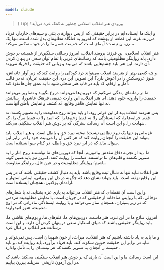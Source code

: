 ```yaml
---
model: claude
---
```


> [!Tip] ورودی
> هنر انقلاب اسلامی چطور به کمک غزه می‌آید؟

و اینک ما ایستاده‌ایم در برابر حقیقتی که از پس دیوارهای بتنی و سیم‌های خاردار، فریاد می‌زند. غزه، این قطعه از بهشت که امروز به قتلگاه مظلومان بدل شده است، تنها یک سرزمین نیست؛ آینه‌ای است که حقیقت عصر ما را در خود منعکس می‌کند.

هنر انقلاب اسلامی، این فرزند برومند انقلاب، امروز رسالتی سنگین‌تر از همیشه بر دوش دارد. باید روایتگر مظلومیتی باشد که رسانه‌های غربی با تمام توان سعی در پنهان کردن آن دارند. این هنر باید چشم‌هایی باشد که می‌بیند و زبانی که حقیقت را فریاد می‌زند.

و چه کسی بهتر از هنرمند انقلاب می‌تواند درد کودکی را روایت کند که زیر آوار خانه‌اش، هنوز عروسکش را در آغوش دارد؟ این تصویر، این درد، این حقیقت عریان، نه در قالب آمار و ارقام، که باید در قاب هنر متجلی شود تا به عمق جان‌ها نفوذ کند.

ما در زمانه‌ای زندگی می‌کنیم که دوربین‌ها می‌توانند دروغ بگویند و تصاویر می‌توانند حقیقت را وارونه جلوه دهند. اما هنر انقلاب، این وارث حقیقی فرهنگ عاشورا، رسالتش نه تنها نمایش ظاهر وقایع، که کشف و نمایش باطن آنهاست.

پس هنرمند انقلاب باید از این فراتر رود. او باید بتواند روح مقاومت را به تصویر بکشد؛ نه فقط خرابه‌ها را، که ایستادگی را؛ نه فقط زخم‌ها را، که امید را؛ نه فقط مرگ را، که شهادت را. و این است آن رسالت سترگی که بر دوش هنر انقلاب سنگینی می‌کند.

غزه امروز تنها یک نبرد نظامی نیست؛ صحنه نبرد حق و باطل است. و هنر انقلاب باید بتواند این حقیقت را آنچنان روایت کند که هر کس آن را می‌بیند، خود را در برابر این سؤال بیابد که در این نبرد حق و باطل، در کدام سو ایستاده است.

ما باید از تجربه دفاع مقدس بیاموزیم. آنجا که دوربین‌های ما توانستند روح ایثار را به تصویر بکشند و قلم‌های ما توانستند حماسه را روایت کنند. امروز نیز باید همین گونه باشیم؛ روایتگر مظلومیت و در عین حال، روایتگر مقاومت.

هنر انقلاب نباید تنها به دنبال ثبت وقایع باشد. باید به دنبال کشف حقیقتی باشد که در پس این وقایع نهفته است. باید بتواند نشان دهد که چگونه در دل این ویرانی، ایمانی استوار و اراده‌ای پولادین، همچنان ایستاده است.

و این است آن نقطه‌ای که هنر انقلاب می‌تواند به یاری غزه بشتابد. نه با شعارهای توخالی، که با روایتی صادقانه از حقیقتی که در جریان است. با نمایش مظلومیت مردمی که در زیر بمباران، همچنان نماز می‌خوانند و با روایت ایستادگی مادرانی که در اوج مصیبت، هنوز امیدوارند.

امروز، سلاح ما در این نبرد، هنر ماست. دوربین‌های ما، قلم‌های ما، و بوم‌های نقاشی ما، باید روایتگر حقیقتی باشند که دنیای استکبار سعی در پنهان کردن آن دارد. و این است رسالت هنر انقلاب در قبال غزه.

و ما باید به یاد داشته باشیم که هنر انقلاب، میراث‌دار خون شهیدان است. پس نمی‌تواند و نباید در برابر این حقیقت خونین سکوت کند. باید فریاد برآورد، باید روایت کند، و باید حقیقت را آنچنان به تصویر بکشد که هر بیننده‌ای را به تأمل وادارد.

این است رسالت ما و این است آن باری که بر دوش هنر انقلاب سنگینی می‌کند. باشد که در این آزمون تاریخی، سربلند بیرون بیاییم.
